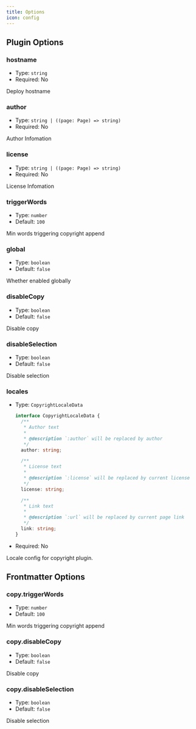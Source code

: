 ```yaml
---
title: Options
icon: config
---
```


## Plugin Options

### hostname

- Type: `string`
- Required: No

Deploy hostname

### author

- Type: `string | ((page: Page) => string)`
- Required: No

Author Infomation

### license

- Type: `string | ((page: Page) => string)`
- Required: No

License Infomation

### triggerWords

- Type: `number`
- Default: `100`

Min words triggering copyright append

### global

- Type: `boolean`
- Default: `false`

Whether enabled globally

### disableCopy

- Type: `boolean`
- Default: `false`

Disable copy

### disableSelection

- Type: `boolean`
- Default: `false`

Disable selection

### locales

- Type: `CopyrightLocaleData`

  ```ts
  interface CopyrightLocaleData {
    /**
     * Author text
     *
     * @description `:author` will be replaced by author
     */
    author: string;

    /**
     * License text
     *
     * @description `:license` will be replaced by current license
     */
    license: string;

    /**
     * Link text
     *
     * @description `:url` will be replaced by current page link
     */
    link: string;
  }
  ```

- Required: No

Locale config for copyright plugin.

## Frontmatter Options

### copy.triggerWords

- Type: `number`
- Default: `100`

Min words triggering copyright append

### copy.disableCopy

- Type: `boolean`
- Default: `false`

Disable copy

### copy.disableSelection

- Type: `boolean`
- Default: `false`

Disable selection
